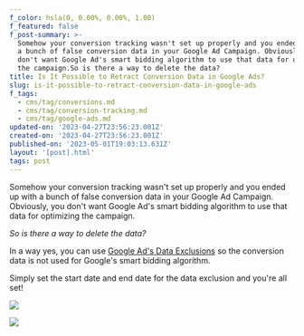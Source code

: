 ```yaml
---
f_color: hsla(0, 0.00%, 0.00%, 1.00)
f_featured: false
f_post-summary: >-
  Somehow your conversion tracking wasn't set up properly and you ended up with
  a bunch of false conversion data in your Google Ad Campaign. Obviously, you
  don't want Google Ad's smart bidding algorithm to use that data for optimizing
  the campaign.So is there a way to delete the data?
title: Is It Possible to Retract Conversion Data in Google Ads?
slug: is-it-possible-to-retract-conversion-data-in-google-ads
f_tags:
  - cms/tag/conversions.md
  - cms/tag/conversion-tracking.md
  - cms/tag/google-ads.md
updated-on: '2023-04-27T23:56:23.001Z'
created-on: '2023-04-27T23:56:23.001Z'
published-on: '2023-05-01T19:03:13.631Z'
layout: '[post].html'
tags: post
---
```


Somehow your conversion tracking wasn't set up properly and you ended up with a bunch of false conversion data in your Google Ad Campaign. Obviously, you don't want Google Ad's smart bidding algorithm to use that data for optimizing the campaign.

_So is there a way to delete the data?_

In a way yes, you can use [Google Ad's Data Exclusions](https://support.google.com/google-ads/answer/10276486?hl=en&ref=freak.marketing) so the conversion data is not used for Google's smart bidding algorithm.

Simply set the start date and end date for the data exclusion and you're all set!

![](https://uploads-ssl.webflow.com/643ef3037ed557253b9bbcfe/644b0b7d0934a736a0fffbd8_CleanShot-2021-08-12-at-17.50.54%402x.png)

![](https://uploads-ssl.webflow.com/643ef3037ed557253b9bbcfe/644b0b7d4125a4fdaa42435d_CleanShot-2021-08-12-at-17.47.54%402x.png)

‍
